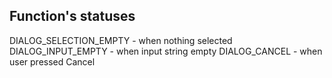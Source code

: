 ## Function's statuses
DIALOG_SELECTION_EMPTY 	- when nothing selected
DIALOG_INPUT_EMPTY 		- when input string empty
DIALOG_CANCEL			- when user pressed Cancel 
